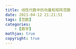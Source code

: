 ```yaml
---
title: 线性代数中的向量和矩阵范数
date: 2021-04-12 21:21:51
tags: [范数]
categories: 
	- [数学]
mathjax: true
copyright: true
---
```

